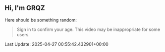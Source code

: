## Hi, I'm GRQZ
Here should be something random:  
> Sign in to confirm your age. This video may be inappropriate for some users.


Last Update: 2025-04-27 00:55:42.432901+00:00
